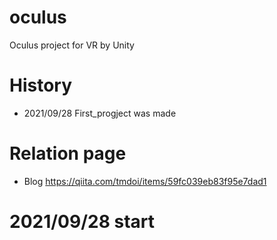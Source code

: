 # oculus
 Oculus project for VR by Unity
# History
- 2021/09/28 First_progject was made

# Relation page
- Blog https://qiita.com/tmdoi/items/59fc039eb83f95e7dad1

# 2021/09/28 start

